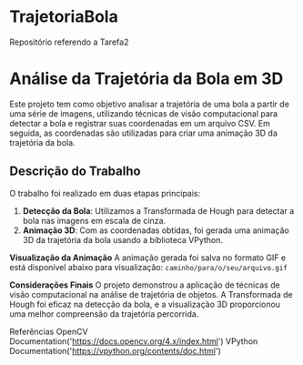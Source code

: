# TrajetoriaBola
Repositório referendo a Tarefa2


# Análise da Trajetória da Bola em 3D

Este projeto tem como objetivo analisar a trajetória de uma bola a partir de uma série de imagens, utilizando técnicas de visão computacional para detectar a bola e registrar suas coordenadas em um arquivo CSV. Em seguida, as coordenadas são utilizadas para criar uma animação 3D da trajetória da bola.

## Descrição do Trabalho

O trabalho foi realizado em duas etapas principais:

1. **Detecção da Bola**: Utilizamos a Transformada de Hough para detectar a bola nas imagens em escala de cinza.
2. **Animação 3D**: Com as coordenadas obtidas, foi gerada uma animação 3D da trajetória da bola usando a biblioteca VPython.

**Visualização da Animação**
A animação gerada foi salva no formato GIF e está disponível abaixo para visualização:
`caminho/para/o/seu/arquivo.gif`

**Considerações Finais**
O projeto demonstrou a aplicação de técnicas de visão computacional na análise de trajetória de objetos. A Transformada de Hough foi eficaz na detecção da bola, e a visualização 3D proporcionou uma melhor compreensão da trajetória percorrida.

Referências
OpenCV Documentation('https://docs.opencv.org/4.x/index.html')
VPython Documentation('https://vpython.org/contents/doc.html')
